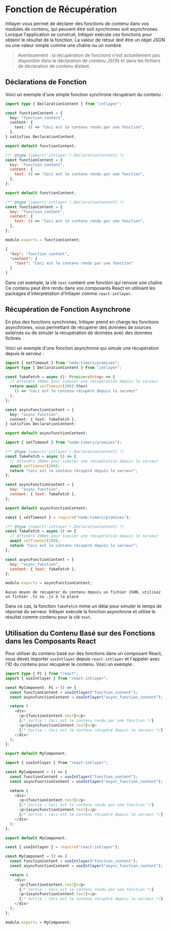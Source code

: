 # Fonction de Récupération

Intlayer vous permet de déclarer des fonctions de contenu dans vos modules de contenu, qui peuvent être soit synchrones soit asynchrones. Lorsque l'application se construit, Intlayer exécute ces fonctions pour obtenir le résultat de la fonction. La valeur de retour doit être un objet JSON ou une valeur simple comme une chaîne ou un nombre.

> Avertissement : la récupération de fonctions n'est actuellement pas disponible dans la déclaration de contenu JSON et dans les fichiers de déclaration de contenu distant.

## Déclarations de Fonction

Voici un exemple d'une simple fonction synchrone récupérant du contenu :

```typescript fileName="**/*.content.ts" contentDeclarationFormat="typescript"
import type { DeclarationContent } from "intlayer";

const functionContent = {
  key: "function_content",
  content: {
    text: () => "Ceci est le contenu rendu par une fonction",
  },
} satisfies DeclarationContent;

export default functionContent;
```

```javascript fileName="**/*.content.mjs" contentDeclarationFormat="esm"
/** @type {import('intlayer').DeclarationContent} */
const functionContent = {
  key: "function_content",
  content: {
    text: () => "Ceci est le contenu rendu par une fonction",
  },
};

export default functionContent;
```

```javascript fileName="**/*.content.cjs" contentDeclarationFormat="commonjs"
/** @type {import('intlayer').DeclarationContent} */
const functionContent = {
  key: "function_content",
  content: {
    text: () => "Ceci est le contenu rendu par une fonction",
  },
};

module.exports = functionContent;
```

```json fileName="**/*.content.json" contentDeclarationFormat="json"
{
  "key": "function_content",
  "content": {
    "text": "Ceci est le contenu rendu par une fonction"
  }
}
```

Dans cet exemple, la clé `text` contient une fonction qui renvoie une chaîne. Ce contenu peut être rendu dans vos composants React en utilisant les packages d'interprétation d'Intlayer comme `react-intlayer`.

## Récupération de Fonction Asynchrone

En plus des fonctions synchrones, Intlayer prend en charge les fonctions asynchrones, vous permettant de récupérer des données de sources externes ou de simuler la récupération de données avec des données fictives.

Voici un exemple d'une fonction asynchrone qui simule une récupération depuis le serveur :

```typescript fileName="**/*.content.ts" contentDeclarationFormat="typescript"
import { setTimeout } from "node:timers/promises";
import type { DeclarationContent } from "intlayer";

const fakeFetch = async (): Promise<string> => {
  // Attendre 200ms pour simuler une récupération depuis le serveur
  return await setTimeout(200).then(
    () => "Ceci est le contenu récupéré depuis le serveur"
  );
};

const asyncFunctionContent = {
  key: "async_function",
  content: { text: fakeFetch },
} satisfies DeclarationContent;

export default asyncFunctionContent;
```

```javascript fileName="**/*.content.mjs" contentDeclarationFormat="esm"
import { setTimeout } from "node:timers/promises");

/** @type {import('intlayer').DeclarationContent} */
const fakeFetch = async () => {
  // Attendre 200ms pour simuler une récupération depuis le serveur
  await setTimeout(200);
  return "Ceci est le contenu récupéré depuis le serveur";
};

const asyncFunctionContent = {
  key: "async_function",
  content: { text: fakeFetch },
};

export default asyncFunctionContent;
```

```javascript fileName="**/*.content.cjs" contentDeclarationFormat="commonjs"
const { setTimeout } = require("node:timers/promises");

/** @type {import('intlayer').DeclarationContent} */
const fakeFetch = async () => {
  // Attendre 200ms pour simuler une récupération depuis le serveur
  await setTimeout(200);
  return "Ceci est le contenu récupéré depuis le serveur";
};

const asyncFunctionContent = {
  key: "async_function",
  content: { text: fakeFetch },
};

module.exports = asyncFunctionContent;
```

```plaintext fileName="**/*.content.json" contentDeclarationFormat="json"
Aucun moyen de récupérer du contenu depuis un fichier JSON, utilisez un fichier .ts ou .js à la place
```

Dans ce cas, la fonction `fakeFetch` mime un délai pour simuler le temps de réponse du serveur. Intlayer exécute la fonction asynchrone et utilise le résultat comme contenu pour la clé `text`.

## Utilisation du Contenu Basé sur des Fonctions dans les Composants React

Pour utiliser du contenu basé sur des fonctions dans un composant React, vous devez importer `useIntlayer` depuis `react-intlayer` et l'appeler avec l'ID du contenu pour récupérer le contenu. Voici un exemple :

```typescript fileName="**/*.jsx" codeFormat="typescript"
import type { FC } from "react";
import { useIntlayer } from "react-intlayer";

const MyComponent: FC = () => {
  const functionContent = useIntlayer("function_content");
  const asyncFunctionContent = useIntlayer("async_function_content");

  return (
    <div>
      <p>{functionContent.text}</p>
      {/* Sortie : Ceci est le contenu rendu par une fonction */}
      <p>{asyncFunctionContent.text}</p>
      {/* Sortie : Ceci est le contenu récupéré depuis le serveur */}
    </div>
  );
};

export default MyComponent;
```

```javascript fileName="**/*.mjx" codeFormat="esm"
import { useIntlayer } from "react-intlayer";

const MyComponent = () => {
  const functionContent = useIntlayer("function_content");
  const asyncFunctionContent = useIntlayer("async_function_content");

  return (
    <div>
      <p>{functionContent.text}</p>
      {/* Sortie : Ceci est le contenu rendu par une fonction */}
      <p>{asyncFunctionContent.text}</p>
      {/* Sortie : Ceci est le contenu récupéré depuis le serveur */}
    </div>
  );
};

export default MyComponent;
```

```javascript fileName="**/*.cjs" codeFormat="commonjs"
const { useIntlayer } = require("react-intlayer");

const MyComponent = () => {
  const functionContent = useIntlayer("function_content");
  const asyncFunctionContent = useIntlayer("async_function_content");

  return (
    <div>
      <p>{functionContent.text}</p>
      {/* Sortie : Ceci est le contenu rendu par une fonction */}
      <p>{asyncFunctionContent.text}</p>
      {/* Sortie : Ceci est le contenu récupéré depuis le serveur */}
    </div>
  );
};

module.exports = MyComponent;
```
